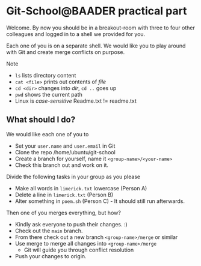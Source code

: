 # Git-School@BAADER practical part

Welcome. By now you should be in a breakout-room with three
to four other colleagues and logged in to a shell we provided
for you.

Each one of you is on a separate shell. We would like you to
play around with Git and create merge conflicts on purpose.

Note
 * `ls` lists directory content
 * `cat <file>` prints out contents of *file*
 * `cd <dir>` changes into *dir*, `cd ..` goes up
 * `pwd` shows the current path
 * Linux is *case-sensitive* Readme.txt != readme.txt

## What should I do?

We would like each one of you to
 * Set your `user.name` and `user.email` in Git
 * Clone the repo /home/ubuntu/git-school
 * Create a branch for yourself, name it `<group-name>/<your-name>`
 * Check this branch out and work on it.

Divide the following tasks in your group as you please
 * Make all words in `limerick.txt` lowercase (Person A)
 * Delete a line in `limerick.txt` (Person B)
 * Alter something in `poem.sh` (Person C) - It should still run
   afterwards.

Then one of you merges everything, but how?
 * Kindly ask everyone to push their changes. :)
 * Check out the `main` branch.
 * From there check out a new branch `<group-name>/merge` or similar
 * Use merge to merge all changes into `<group-name>/merge`
   * Git will guide you through conflict resolution
 * Push your changes to origin.
